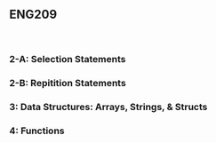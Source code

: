 <h2>ENG209</h2>
<br>
<h3>2-A: Selection Statements</h3>
<h3>2-B: Repitition Statements</h3>
<h3>3: Data Structures: Arrays, Strings, & Structs</h3>
<h3>4: Functions</h3>
